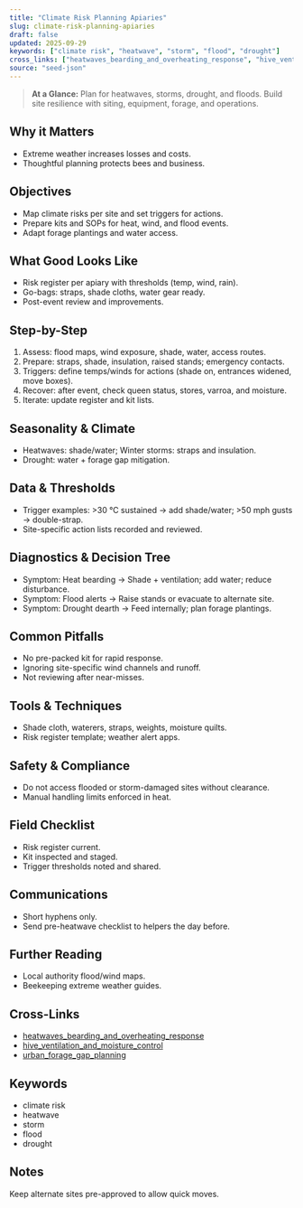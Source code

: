 ```yaml
---
title: "Climate Risk Planning Apiaries"
slug: climate-risk-planning-apiaries
draft: false
updated: 2025-09-29
keywords: ["climate risk", "heatwave", "storm", "flood", "drought"]
cross_links: ["heatwaves_bearding_and_overheating_response", "hive_ventilation_and_moisture_control", "urban_forage_gap_planning"]
source: "seed-json"
---
```


> **At a Glance:** Plan for heatwaves, storms, drought, and floods. Build site resilience with siting, equipment, forage, and operations.

## Why it Matters
- Extreme weather increases losses and costs.
- Thoughtful planning protects bees and business.

## Objectives
- Map climate risks per site and set triggers for actions.
- Prepare kits and SOPs for heat, wind, and flood events.
- Adapt forage plantings and water access.

## What Good Looks Like
- Risk register per apiary with thresholds (temp, wind, rain).
- Go-bags: straps, shade cloths, water gear ready.
- Post-event review and improvements.

## Step-by-Step
1) Assess: flood maps, wind exposure, shade, water, access routes.
2) Prepare: straps, shade, insulation, raised stands; emergency contacts.
3) Triggers: define temps/winds for actions (shade on, entrances widened, move boxes).
4) Recover: after event, check queen status, stores, varroa, and moisture.
5) Iterate: update register and kit lists.

## Seasonality & Climate
- Heatwaves: shade/water; Winter storms: straps and insulation.
- Drought: water + forage gap mitigation.

## Data & Thresholds
- Trigger examples: >30 °C sustained -> add shade/water; >50 mph gusts -> double-strap.
- Site-specific action lists recorded and reviewed.

## Diagnostics & Decision Tree
- Symptom: Heat bearding -> Shade + ventilation; add water; reduce disturbance.
- Symptom: Flood alerts -> Raise stands or evacuate to alternate site.
- Symptom: Drought dearth -> Feed internally; plan forage plantings.

## Common Pitfalls
- No pre-packed kit for rapid response.
- Ignoring site-specific wind channels and runoff.
- Not reviewing after near-misses.

## Tools & Techniques
- Shade cloth, waterers, straps, weights, moisture quilts.
- Risk register template; weather alert apps.

## Safety & Compliance
- Do not access flooded or storm-damaged sites without clearance.
- Manual handling limits enforced in heat.

## Field Checklist
- Risk register current.
- Kit inspected and staged.
- Trigger thresholds noted and shared.

## Communications
- Short hyphens only.
- Send pre-heatwave checklist to helpers the day before.

## Further Reading
- Local authority flood/wind maps.
- Beekeeping extreme weather guides.

## Cross-Links
- [heatwaves_bearding_and_overheating_response](/topics/heatwaves-bearding-and-overheating-response/)
- [hive_ventilation_and_moisture_control](/topics/hive-ventilation-and-moisture-control/)
- [urban_forage_gap_planning](/topics/urban-forage-gap-planning/)

## Keywords
- climate risk
- heatwave
- storm
- flood
- drought

## Notes
Keep alternate sites pre-approved to allow quick moves.
